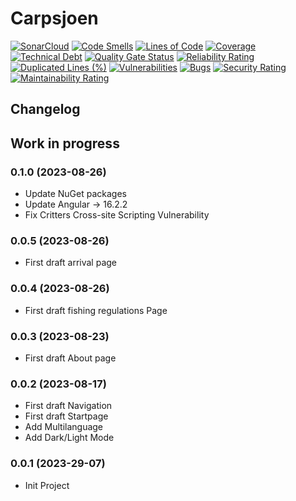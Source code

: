 # Carpsjoen
[![SonarCloud](https://sonarcloud.io/images/project_badges/sonarcloud-orange.svg)](https://sonarcloud.io/summary/new_code?id=TomasiDeveloping_Carpsjoen)
[![Code Smells](https://sonarcloud.io/api/project_badges/measure?project=TomasiDeveloping_Carpsjoen&metric=code_smells)](https://sonarcloud.io/summary/new_code?id=TomasiDeveloping_Carpsjoen)
[![Lines of Code](https://sonarcloud.io/api/project_badges/measure?project=TomasiDeveloping_Carpsjoen&metric=ncloc)](https://sonarcloud.io/summary/new_code?id=TomasiDeveloping_Carpsjoen)
[![Coverage](https://sonarcloud.io/api/project_badges/measure?project=TomasiDeveloping_Carpsjoen&metric=coverage)](https://sonarcloud.io/summary/new_code?id=TomasiDeveloping_Carpsjoen)
[![Technical Debt](https://sonarcloud.io/api/project_badges/measure?project=TomasiDeveloping_Carpsjoen&metric=sqale_index)](https://sonarcloud.io/summary/new_code?id=TomasiDeveloping_Carpsjoen)
[![Quality Gate Status](https://sonarcloud.io/api/project_badges/measure?project=TomasiDeveloping_Carpsjoen&metric=alert_status)](https://sonarcloud.io/summary/new_code?id=TomasiDeveloping_Carpsjoen)
[![Reliability Rating](https://sonarcloud.io/api/project_badges/measure?project=TomasiDeveloping_Carpsjoen&metric=reliability_rating)](https://sonarcloud.io/summary/new_code?id=TomasiDeveloping_Carpsjoen)
[![Duplicated Lines (%)](https://sonarcloud.io/api/project_badges/measure?project=TomasiDeveloping_Carpsjoen&metric=duplicated_lines_density)](https://sonarcloud.io/summary/new_code?id=TomasiDeveloping_Carpsjoen)
[![Vulnerabilities](https://sonarcloud.io/api/project_badges/measure?project=TomasiDeveloping_Carpsjoen&metric=vulnerabilities)](https://sonarcloud.io/summary/new_code?id=TomasiDeveloping_Carpsjoen)
[![Bugs](https://sonarcloud.io/api/project_badges/measure?project=TomasiDeveloping_Carpsjoen&metric=bugs)](https://sonarcloud.io/summary/new_code?id=TomasiDeveloping_Carpsjoen)
[![Security Rating](https://sonarcloud.io/api/project_badges/measure?project=TomasiDeveloping_Carpsjoen&metric=security_rating)](https://sonarcloud.io/summary/new_code?id=TomasiDeveloping_Carpsjoen)
[![Maintainability Rating](https://sonarcloud.io/api/project_badges/measure?project=TomasiDeveloping_Carpsjoen&metric=sqale_rating)](https://sonarcloud.io/summary/new_code?id=TomasiDeveloping_Carpsjoen)
## Changelog
## Work in progress
### 0.1.0 (2023-08-26)
- Update NuGet packages
- Update Angular -> 16.2.2
- Fix Critters Cross-site Scripting Vulnerability
### 0.0.5 (2023-08-26)
- First draft arrival page
### 0.0.4 (2023-08-26)
- First draft fishing regulations Page
### 0.0.3 (2023-08-23)
- First draft About page
### 0.0.2 (2023-08-17)
- First draft Navigation
- First draft Startpage
- Add Multilanguage
- Add Dark/Light Mode
### 0.0.1 (2023-29-07)
- Init Project
